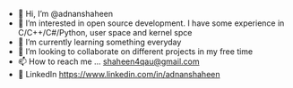 - 👋 Hi, I’m @adnanshaheen
- 👀 I’m interested in open source development. I have some experience in C/C++/C#/Python, user space and kernel spce
- 🌱 I’m currently learning something everyday
- 💞️ I’m looking to collaborate on different projects in my free time
- 📫 How to reach me ... shaheen4qau@gmail.com
- 🔗 LinkedIn https://www.linkedin.com/in/adnanshaheen

<!---
adnanshaheen/adnanshaheen is a ✨ special ✨ repository because its `README.md` (this file) appears on your GitHub profile.
You can click the Preview link to take a look at your changes.
--->
